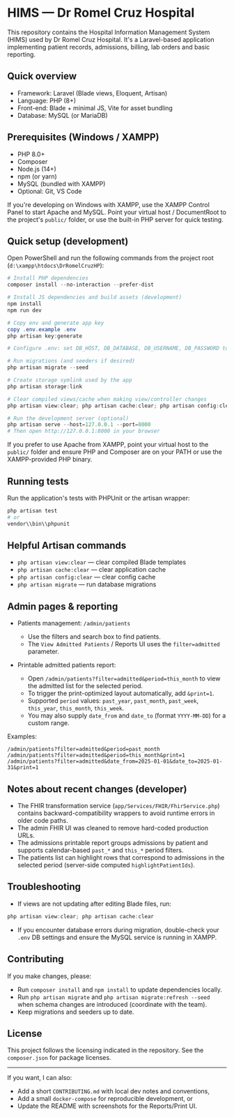 # HIMS — Dr Romel Cruz Hospital

This repository contains the Hospital Information Management System (HIMS) used by Dr Romel Cruz Hospital. It's a Laravel-based application implementing patient records, admissions, billing, lab orders and basic reporting.

## Quick overview

- Framework: Laravel (Blade views, Eloquent, Artisan)
- Language: PHP (8+)
- Front-end: Blade + minimal JS, Vite for asset bundling
- Database: MySQL (or MariaDB)

## Prerequisites (Windows / XAMPP)

- PHP 8.0+
- Composer
- Node.js (14+)
- npm (or yarn)
- MySQL (bundled with XAMPP)
- Optional: Git, VS Code

If you're developing on Windows with XAMPP, use the XAMPP Control Panel to start Apache and MySQL. Point your virtual host / DocumentRoot to the project's `public/` folder, or use the built-in PHP server for quick testing.

## Quick setup (development)

Open PowerShell and run the following commands from the project root (`d:\xampp\htdocs\DrRomelCruzHP`):

```powershell
# Install PHP dependencies
composer install --no-interaction --prefer-dist

# Install JS dependencies and build assets (development)
npm install
npm run dev

# Copy env and generate app key
copy .env.example .env
php artisan key:generate

# Configure .env: set DB_HOST, DB_DATABASE, DB_USERNAME, DB_PASSWORD to match your MySQL/XAMPP settings

# Run migrations (and seeders if desired)
php artisan migrate --seed

# Create storage symlink used by the app
php artisan storage:link

# Clear compiled views/cache when making view/controller changes
php artisan view:clear; php artisan cache:clear; php artisan config:clear

# Run the development server (optional)
php artisan serve --host=127.0.0.1 --port=8000
# Then open http://127.0.0.1:8000 in your browser
```

If you prefer to use Apache from XAMPP, point your virtual host to the `public/` folder and ensure PHP and Composer are on your PATH or use the XAMPP-provided PHP binary.

## Running tests

Run the application's tests with PHPUnit or the artisan wrapper:

```powershell
php artisan test
# or
vendor\\bin\\phpunit
```

## Helpful Artisan commands

- `php artisan view:clear` — clear compiled Blade templates
- `php artisan cache:clear` — clear application cache
- `php artisan config:clear` — clear config cache
- `php artisan migrate` — run database migrations

## Admin pages & reporting

- Patients management: `/admin/patients`
	- Use the filters and search box to find patients.
	- The `View Admitted Patients` / Reports UI uses the `filter=admitted` parameter.

- Printable admitted patients report:
	- Open `/admin/patients?filter=admitted&period=this_month` to view the admitted list for the selected period.
	- To trigger the print-optimized layout automatically, add `&print=1`.
	- Supported `period` values: `past_year`, `past_month`, `past_week`, `this_year`, `this_month`, `this_week`.
	- You may also supply `date_from` and `date_to` (format `YYYY-MM-DD`) for a custom range.

Examples:

```
/admin/patients?filter=admitted&period=past_month
/admin/patients?filter=admitted&period=this_month&print=1
/admin/patients?filter=admitted&date_from=2025-01-01&date_to=2025-01-31&print=1
```

## Notes about recent changes (developer)

- The FHIR transformation service (`app/Services/FHIR/FhirService.php`) contains backward-compatibility wrappers to avoid runtime errors in older code paths.
- The admin FHIR UI was cleaned to remove hard-coded production URLs.
- The admissions printable report groups admissions by patient and supports calendar-based `past_*` and `this_*` period filters.
- The patients list can highlight rows that correspond to admissions in the selected period (server-side computed `highlightPatientIds`).

## Troubleshooting

- If views are not updating after editing Blade files, run:

```powershell
php artisan view:clear; php artisan cache:clear
```

- If you encounter database errors during migration, double-check your `.env` DB settings and ensure the MySQL service is running in XAMPP.

## Contributing

If you make changes, please:

- Run `composer install` and `npm install` to update dependencies locally.
- Run `php artisan migrate` and `php artisan migrate:refresh --seed` when schema changes are introduced (coordinate with the team).
- Keep migrations and seeders up to date.

## License

This project follows the licensing indicated in the repository. See the `composer.json` for package licenses.

---

If you want, I can also:
- Add a short `CONTRIBUTING.md` with local dev notes and conventions,
- Add a small `docker-compose` for reproducible development, or
- Update the README with screenshots for the Reports/Print UI.
